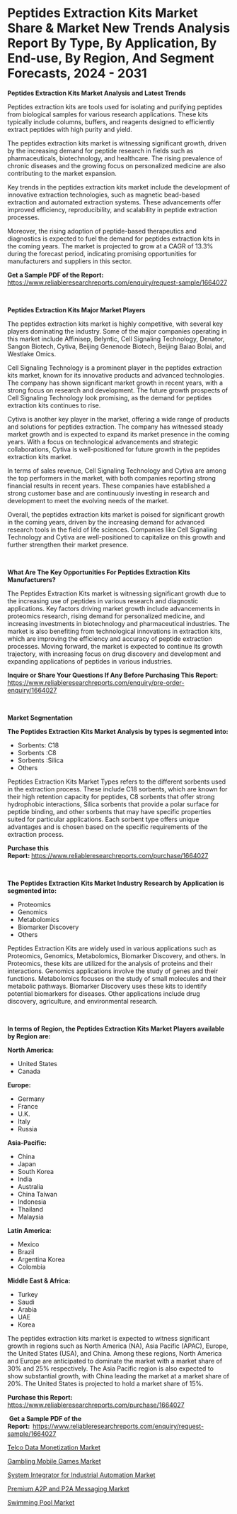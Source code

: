 <p><h1>Peptides Extraction Kits Market Share & Market New Trends Analysis Report By Type, By Application, By End-use, By Region, And Segment Forecasts, 2024 - 2031</h1></p><p><strong>Peptides Extraction Kits Market Analysis and Latest Trends</strong></p>
<p><p>Peptides extraction kits are tools used for isolating and purifying peptides from biological samples for various research applications. These kits typically include columns, buffers, and reagents designed to efficiently extract peptides with high purity and yield.</p><p>The peptides extraction kits market is witnessing significant growth, driven by the increasing demand for peptide research in fields such as pharmaceuticals, biotechnology, and healthcare. The rising prevalence of chronic diseases and the growing focus on personalized medicine are also contributing to the market expansion.</p><p>Key trends in the peptides extraction kits market include the development of innovative extraction technologies, such as magnetic bead-based extraction and automated extraction systems. These advancements offer improved efficiency, reproducibility, and scalability in peptide extraction processes.</p><p>Moreover, the rising adoption of peptide-based therapeutics and diagnostics is expected to fuel the demand for peptides extraction kits in the coming years. The market is projected to grow at a CAGR of 13.3% during the forecast period, indicating promising opportunities for manufacturers and suppliers in this sector.</p></p>
<p><strong>Get a Sample PDF of the Report:&nbsp;</strong> <a href="https://www.reliableresearchreports.com/enquiry/request-sample/1664027">https://www.reliableresearchreports.com/enquiry/request-sample/1664027</a></p>
<p>&nbsp;</p>
<p><strong>Peptides Extraction Kits Major Market Players</strong></p>
<p><p>The peptides extraction kits market is highly competitive, with several key players dominating the industry. Some of the major companies operating in this market include Affinisep, Belyntic, Cell Signaling Technology, Denator, Sangon Biotech, Cytiva, Beijing Genenode Biotech, Beijing Baiao Bolai, and Westlake Omics.</p><p>Cell Signaling Technology is a prominent player in the peptides extraction kits market, known for its innovative products and advanced technologies. The company has shown significant market growth in recent years, with a strong focus on research and development. The future growth prospects of Cell Signaling Technology look promising, as the demand for peptides extraction kits continues to rise.</p><p>Cytiva is another key player in the market, offering a wide range of products and solutions for peptides extraction. The company has witnessed steady market growth and is expected to expand its market presence in the coming years. With a focus on technological advancements and strategic collaborations, Cytiva is well-positioned for future growth in the peptides extraction kits market.</p><p>In terms of sales revenue, Cell Signaling Technology and Cytiva are among the top performers in the market, with both companies reporting strong financial results in recent years. These companies have established a strong customer base and are continuously investing in research and development to meet the evolving needs of the market.</p><p>Overall, the peptides extraction kits market is poised for significant growth in the coming years, driven by the increasing demand for advanced research tools in the field of life sciences. Companies like Cell Signaling Technology and Cytiva are well-positioned to capitalize on this growth and further strengthen their market presence.</p></p>
<p>&nbsp;</p>
<p><strong>What Are The Key Opportunities For Peptides Extraction Kits Manufacturers?</strong></p>
<p><p>The Peptides Extraction Kits market is witnessing significant growth due to the increasing use of peptides in various research and diagnostic applications. Key factors driving market growth include advancements in proteomics research, rising demand for personalized medicine, and increasing investments in biotechnology and pharmaceutical industries. The market is also benefiting from technological innovations in extraction kits, which are improving the efficiency and accuracy of peptide extraction processes. Moving forward, the market is expected to continue its growth trajectory, with increasing focus on drug discovery and development and expanding applications of peptides in various industries.</p></p>
<p><strong>Inquire or Share Your Questions If Any Before Purchasing This Report:</strong> <a href="https://www.reliableresearchreports.com/enquiry/pre-order-enquiry/1664027">https://www.reliableresearchreports.com/enquiry/pre-order-enquiry/1664027</a></p>
<p>&nbsp;</p>
<p><strong>Market Segmentation</strong></p>
<p><strong>The Peptides Extraction Kits Market Analysis by types is segmented into:</strong></p>
<p><ul><li>Sorbents: C18</li><li>Sorbents :C8</li><li>Sorbents :Silica</li><li>Others</li></ul></p>
<p><p>Peptides Extraction Kits Market Types refers to the different sorbents used in the extraction process. These include C18 sorbents, which are known for their high retention capacity for peptides, C8 sorbents that offer strong hydrophobic interactions, Silica sorbents that provide a polar surface for peptide binding, and other sorbents that may have specific properties suited for particular applications. Each sorbent type offers unique advantages and is chosen based on the specific requirements of the extraction process.</p></p>
<p><strong>Purchase this Report:&nbsp;</strong><a href="https://www.reliableresearchreports.com/purchase/1664027">https://www.reliableresearchreports.com/purchase/1664027</a></p>
<p>&nbsp;</p>
<p><strong>The Peptides Extraction Kits Market Industry Research by Application is segmented into:</strong></p>
<p><ul><li>Proteomics</li><li>Genomics</li><li>Metabolomics</li><li>Biomarker Discovery</li><li>Others</li></ul></p>
<p><p>Peptides Extraction Kits are widely used in various applications such as Proteomics, Genomics, Metabolomics, Biomarker Discovery, and others. In Proteomics, these kits are utilized for the analysis of proteins and their interactions. Genomics applications involve the study of genes and their functions. Metabolomics focuses on the study of small molecules and their metabolic pathways. Biomarker Discovery uses these kits to identify potential biomarkers for diseases. Other applications include drug discovery, agriculture, and environmental research.</p></p>
<p>&nbsp;</p>
<p><strong>In terms of Region, the Peptides Extraction Kits Market Players available by Region are:</strong></p>
<p>
    <p> <strong> North America: </strong>
        <ul>
            <li>United States</li>
            <li>Canada</li>
        </ul>
        </p> 
    <p> <strong> Europe: </strong>
        <ul>
            <li>Germany</li>
            <li>France</li>
            <li>U.K.</li>
            <li>Italy</li>
            <li>Russia</li>
        </ul>
        </p> 
    <p> <strong> Asia-Pacific: </strong>
        <ul>
            <li>China</li>
            <li>Japan</li>
            <li>South Korea</li>
            <li>India</li>
            <li>Australia</li>
            <li>China Taiwan</li>
            <li>Indonesia</li>
            <li>Thailand</li>
            <li>Malaysia</li>
        </ul>
        </p> 
    <p> <strong> Latin America: </strong>
        <ul>
            <li>Mexico</li>
            <li>Brazil</li>
            <li>Argentina Korea</li>
            <li>Colombia</li>
        </ul>
        </p> 
    <p> <strong> Middle East & Africa: </strong>
        <ul>
            <li>Turkey</li>
            <li>Saudi</li>
            <li>Arabia</li>
            <li>UAE</li>
            <li>Korea</li>
        </ul>
    </p>
    </p>
<p><p>The peptides extraction kits market is expected to witness significant growth in regions such as North America (NA), Asia Pacific (APAC), Europe, the United States (USA), and China. Among these regions, North America and Europe are anticipated to dominate the market with a market share of 30% and 25% respectively. The Asia Pacific region is also expected to show substantial growth, with China leading the market at a market share of 20%. The United States is projected to hold a market share of 15%.</p></p>
<p><strong>Purchase this Report: </strong><a href="https://www.reliableresearchreports.com/purchase/1664027">https://www.reliableresearchreports.com/purchase/1664027</a></p>
<p>&nbsp;<strong>Get a Sample PDF of the Report:&nbsp;&nbsp;</strong><a href="https://www.reliableresearchreports.com/enquiry/request-sample/1664027">https://www.reliableresearchreports.com/enquiry/request-sample/1664027</a></p>
<p><strong></strong></p>
<p><p><a href="https://medium.com/p/ca6de94d8298/edit">Telco Data Monetization Market</a></p><p><a href="https://medium.com/p/3e69606f7688/edit">Gambling Mobile Games Market</a></p><p><a href="https://medium.com/p/b4c794ad0116/edit">System Integrator for Industrial Automation Market</a></p><p><a href="https://medium.com/p/4bf9e96f65aa/edit">Premium A2P and P2A Messaging Market</a></p><p><a href="https://medium.com/p/bc04e1475964/edit">Swimming Pool Market</a></p></p>